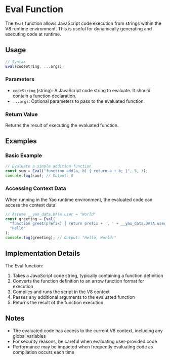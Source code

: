 # Eval Function

The `Eval` function allows JavaScript code execution from strings within the V8 runtime environment. This is useful for dynamically generating and executing code at runtime.

## Usage

```javascript
// Syntax
Eval(codeString, ...args);
```

### Parameters

- `codeString` (string): A JavaScript code string to evaluate. It should contain a function declaration.
- `...args`: Optional parameters to pass to the evaluated function.

### Return Value

Returns the result of executing the evaluated function.

## Examples

### Basic Example

```javascript
// Evaluate a simple addition function
const sum = Eval("function add(a, b) { return a + b; }", 5, 3);
console.log(sum); // Output: 8
```

### Accessing Context Data

When running in the Yao runtime environment, the evaluated code can access the context data:

```javascript
// Assume __yao_data.DATA.user = "World"
const greeting = Eval(
  "function greet(prefix) { return prefix + ', ' + __yao_data.DATA.user + '!'; }",
  "Hello"
);
console.log(greeting); // Output: "Hello, World!"
```

## Implementation Details

The Eval function:

1. Takes a JavaScript code string, typically containing a function definition
2. Converts the function definition to an arrow function format for execution
3. Compiles and runs the script in the V8 context
4. Passes any additional arguments to the evaluated function
5. Returns the result of the function execution

## Notes

- The evaluated code has access to the current V8 context, including any global variables
- For security reasons, be careful when evaluating user-provided code
- Performance may be impacted when frequently evaluating code as compilation occurs each time
